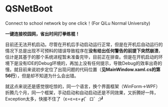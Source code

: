 # QSNetBoot
Connect to school network by one click！(For QiLu Normal University) 


**一键连接校园网，省出时间打拳练棍！**

目前还无法开机启动。尽管在开机后手动启动运行正常，但是在开机后自动运行的情况下总是出现不可预料的错误导致程序在**没有给出任何警告的前提下突然崩溃**，估计是其基于的那个系统进程暂未准备完毕，目前正在排查。但是在开机启动的环境下是没有IDE的Debug环境的，再加上没有任何提示，导致Debug的效率出奇的慢。就目前来说初步定位了出现问题的代码位置（**见MainWindow.xaml.cs的第56行**），但是却不知道为什么会出错。

就这点来说还是感觉很吃惊的，同一个语言，换个界面框架（WinForm→WPF）折腾几个月，同一个框架，手动启动和自动启动还是不同效果，又折腾好一阵，Exception太多，快接不住了（ε=ε=ε=┏(゜ロ゜;)┛



